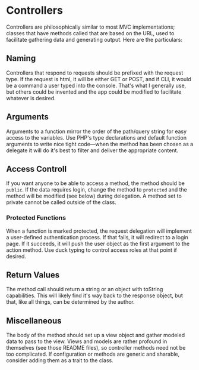 # Controllers

Controllers are philosophically similar to most MVC implementations; classes that have methods called that are based on the URL, used to facilitate gathering data and generating output. Here are the particulars:

## Naming

Controllers that respond to requests should be prefixed with the request type. If the request is html, it will be either GET or POST, and if CLI, it would be a command a user typed into the console. That's what I generally use, but others could be invented and the app could be modified to facilitate whatever is desired.

## Arguments

Arguments to a function mirror the order of the path/query string for easy access to the variables. Use PHP's type declarations and default function arguments to write nice tight code—when the method has been chosen as a delegate it will do it's best to filter and deliver  the appropriate content.

## Access Controll

If you want anyone to be able to access a method, the method should be `public`. If the data requires login, change the method to `protected` and the method will be modified (see below) during delegation. A method set to private cannot be called outside of the class.

### Protected Functions

When a function is marked protected, the request delegation will implement a user-defined authentication process. If that fails, it will redirect to a login page. If it succeeds, it will push the user object as the first argument to the action method. Use duck typing to control access roles at that point if desired.

## Return Values

The method call should return a string or an object with toString capabilities. This will likely find it's way back to the response object, but that, like all things, can be determined by the author.

## Miscellaneous

The body of the method should set up a view object and gather modeled data to pass to the view. Views and models are rather profound in themselves (see those README files), so controller methods need not be too complicated. If configuration or methods are generic and sharable, consider adding them as a trait to the class.